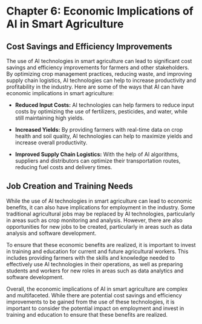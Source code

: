 Chapter 6: Economic Implications of AI in Smart Agriculture
===========================================================

Cost Savings and Efficiency Improvements
----------------------------------------

The use of AI technologies in smart agriculture can lead to significant cost savings and efficiency improvements for farmers and other stakeholders. By optimizing crop management practices, reducing waste, and improving supply chain logistics, AI technologies can help to increase productivity and profitability in the industry. Here are some of the ways that AI can have economic implications in smart agriculture:

* **Reduced Input Costs:** AI technologies can help farmers to reduce input costs by optimizing the use of fertilizers, pesticides, and water, while still maintaining high yields.

* **Increased Yields:** By providing farmers with real-time data on crop health and soil quality, AI technologies can help to maximize yields and increase overall productivity.

* **Improved Supply Chain Logistics:** With the help of AI algorithms, suppliers and distributors can optimize their transportation routes, reducing fuel costs and delivery times.

Job Creation and Training Needs
-------------------------------

While the use of AI technologies in smart agriculture can lead to economic benefits, it can also have implications for employment in the industry. Some traditional agricultural jobs may be replaced by AI technologies, particularly in areas such as crop monitoring and analysis. However, there are also opportunities for new jobs to be created, particularly in areas such as data analysis and software development.

To ensure that these economic benefits are realized, it is important to invest in training and education for current and future agricultural workers. This includes providing farmers with the skills and knowledge needed to effectively use AI technologies in their operations, as well as preparing students and workers for new roles in areas such as data analytics and software development.

Overall, the economic implications of AI in smart agriculture are complex and multifaceted. While there are potential cost savings and efficiency improvements to be gained from the use of these technologies, it is important to consider the potential impact on employment and invest in training and education to ensure that these benefits are realized.
